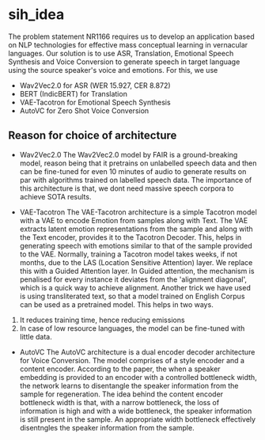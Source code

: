 # sih_idea
The problem statement NR1166 requires us to develop an application based on NLP technologies for effective mass conceptual learning in vernacular languages. 
Our solution is to use ASR, Translation, Emotional Speech Synthesis and Voice Conversion to generate speech in target language using the source speaker's voice and emotions. For this, we use

- Wav2Vec2.0 for ASR (WER 15.927, CER 8.872)
- BERT (IndicBERT) for Translation
- VAE-Tacotron for Emotional Speech Synthesis
- AutoVC for Zero Shot Voice Conversion

## Reason for choice of architecture
- Wav2Vec2.0
The Wav2Vec2.0 model by FAIR is a ground-breaking model, reason being that it pretrains on unlabelled speech data and then can be fine-tuned for even 10 minutes of audio to generate results on par with algorithms trained on labelled speech data. The importance of this architecture is that, we dont need massive speech corpora to achieve SOTA results. 

- VAE-Tacotron
The VAE-Tacotron architecture is a simple Tacotron model with a VAE to encode Emotion from samples along with Text. The VAE extracts latent emotion representations from the sample and along with the Text encoder, provides it to the Tacotron Decoder. This, helps in generating speech with emotions similar to that of the sample provided to the VAE. Normally, training a Tacotron model takes weeks, if not months, due to the LAS (Location Sensitive Attention) layer. We replace this with a Guided Attention layer. In Guided attention, the mechanism is penalised for every instance it deviates from the 'alignment diagonal', which is a quick way to achieve alignment. Another trick we have used is using transliterated text, so that a model trained on English Corpus can be used as a pretrained model. This helps in two ways. 

1. It reduces training time, hence reducing emissions
2. In case of low resource languages, the model can be fine-tuned with little data.

- AutoVC
The AutoVC architecture is a dual encoder decoder architecture for Voice Conversion. The model comprises of a style encoder and a content encoder. According to the paper, the when a speaker embedding is provided to an encoder with a controlled bottleneck width, the network learns to disentangle the speaker information from the sample for regeneration. The idea behind the content encoder bottleneck width is that, with a narrow bottleneck, the loss of information is high and with a wide bottleneck, the speaker information is still present in the sample. An appropriate width bottleneck effectively disentngles the speaker information from the sample.
